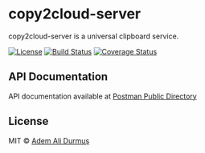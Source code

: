 # copy2cloud-server

copy2cloud-server is a universal clipboard service.

[![License](https://img.shields.io/github/license/ademalidurmus/copy2cloud-server)](https://github.com/ademalidurmus/copy2cloud-server/blob/master/LICENSE)
[![Build Status](https://travis-ci.org/ademalidurmus/copy2cloud-server.svg?branch=master)](https://travis-ci.org/ademalidurmus/copy2cloud-server)
[![Coverage Status](https://coveralls.io/repos/github/ademalidurmus/copy2cloud-server/badge.svg?branch=master)](https://coveralls.io/github/ademalidurmus/copy2cloud-server?branch=master)

## API Documentation

API documentation available at [Postman Public Directory](https://documenter.getpostman.com/view/5001481/UVeMJj4S)

## License

MIT © [Adem Ali Durmuş](https://github.com/ademalidurmus)